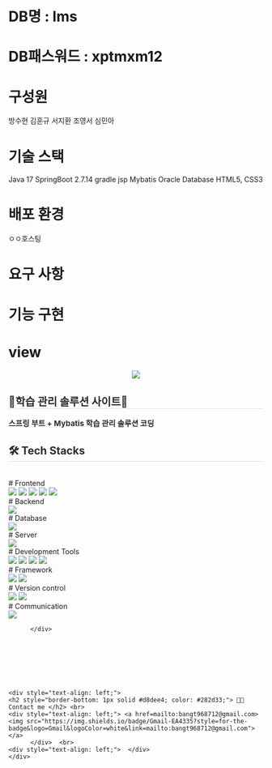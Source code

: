 # DB명 : lms
# DB패스워드 : xptmxm12

# 구성원
방수현
김훈규
서지환
조영서
심민아

# 기술 스택
Java 17
SpringBoot 2.7.14
gradle
jsp
Mybatis
Oracle Database
HTML5, CSS3

# 배포 환경
ㅇㅇ호스팅

# 요구 사항

# 기능 구현

# view


<div align= "center">
    <img src="https://capsule-render.vercel.app/api?type=waving&color=0:b8cfff,100:61ff73&height=120&text=&animation=&fontColor=000000&fontSize=70" />
</div>
    <div style="text-align: left;"> 
        <h2 style="border-bottom: 1px solid #d8dee4; color: #282d33;"> 📕학습 관리 솔루션 사이트📕 </h2>  
        <div style="font-weight: 700; font-size: 15px; text-align: left; color: #282d33;"> 스프링 부트 + Mybatis 학습 관리 솔루션 코딩 </div> 
    </div>
    <div style="text-align: left;">
    <h2 style="border-bottom: 1px solid #d8dee4; color: #282d33;"> 🛠️ Tech Stacks </h2> <br> 
    <div style="margin: ; text-align: left;" "text-align: left;">
        # Frontend<br>
            <img src="https://img.shields.io/badge/html5-E34F26?style=for-the-badge&logo=html5&logoColor=white">
            <img src="https://img.shields.io/badge/css-1572B6?style=for-the-badge&logo=css3&logoColor=white">
            <img src="https://img.shields.io/badge/javascript-F7DF1E?style=for-the-badge&logo=javascript&logoColor=black">
            <img src="https://img.shields.io/badge/jquery-0769AD?style=for-the-badge&logo=jquery&logoColor=white">
            <img src="https://img.shields.io/badge/Ajax-007396?style=for-the-badge&logo=Ajax&logoColor=white">
    </div>
    <div style="margin: ; text-align: left;" "text-align: left;">
        # Backend<br>
            <img src="https://img.shields.io/badge/Java-007396?style=for-the-badge&logo=Java&logoColor=white"> 
    </div>
    <div style="margin: ; text-align: left;" "text-align: left;">
        # Database<br>
          <img src="https://img.shields.io/badge/Oracle-F80000?style=for-the-badge&logo=Oracle&logoColor=white">
<!--           <img src="https://img.shields.io/badge/MariaDB-003545?style=for-the-badge&logo=MariaDB&logoColor=white"> -->
    </div>
    <div style="margin: ; text-align: left;" "text-align: left;">
        # Server<br>
            <img src="https://img.shields.io/badge/Apache Tomcat-F8DC75?style=for-the-badge&logo=Apache Tomcat&logoColor=white">
    </div>
    <div style="margin: ; text-align: left;" "text-align: left;">
        # Development Tools<br>
        <img src="https://img.shields.io/badge/Java-#000000?style=for-the-badge&logo=IntelliJ IDEA&logoColor=white">
        <img src="https://img.shields.io/badge/Java-#000000?style=[뱃지모양]&logo=[아이콘이름]&logoColor=[폰트색]">
        <img src="https://img.shields.io/badge/IntelliJ IDEA-#000000?style=for-the-badge&logo=IntelliJ IDEA&logoColor=white">
        <img src="https://img.shields.io/badge/Visual Studio Code-#007ACC?style=for-the-badge&logo=Visual Studio Code&logoColor=white">
    </div>
    <div style="margin: ; text-align: left;" "text-align: left;">
        # Framework<br>
            <img src="https://img.shields.io/badge/Spring Boot-6DB33F?style=for-the-badge&logo=Spring Boot&logoColor=white">
            <img src="https://img.shields.io/badge/bootstrap-7952B3?style=for-the-badge&logo=bootstrap&logoColor=white">
    </div>
    <div style="margin: ; text-align: left;" "text-align: left;">
        # Version control<br>
            <img src="https://img.shields.io/badge/Git-F05032?style=for-the-badge&logo=Git&logoColor=white">
            <img src="https://img.shields.io/badge/Github-181717?style=for-the-badge&logo=Github&logoColor=white">
    </div>
    <div style="margin: ; text-align: left;" "text-align: left;">
        # Communication<br>
            <img src="https://img.shields.io/badge/Notion-000000?style=for-the-badge&logo=Notion&logoColor=white">
    </div>
        
          </div>
          

          


          


    <div style="text-align: left;">
    <h2 style="border-bottom: 1px solid #d8dee4; color: #282d33;"> 🧑‍💻 Contact me </h2> <br> 
    <div style="text-align: left;"> <a href=mailto:bangt968712@gmail.com> <img src="https://img.shields.io/badge/Gmail-EA4335?style=for-the-badge&logo=Gmail&logoColor=white&link=mailto:bangt968712@gmail.com"> </a>
          </div>  <br> 
    <div style="text-align: left;">  </div> 
    </div>
    
